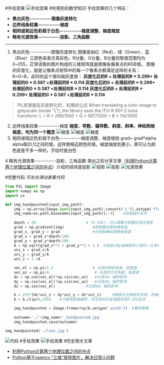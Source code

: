 #手绘效果
![手绘效果](https://upload-images.jianshu.io/upload_images/6641583-7f837ceb988b0825.png?imageMogr2/auto-orient/strip%7CimageView2/2/w/1040)
#利用到的数学知识
手绘效果的几个特征：
- **黑白灰色-----------图像灰度转化**
- **边界线条较重-----------梯度**
- **相同或相近色彩趋于白色-----------梯度调整、梯度缩放**
- **略有光源效果-----------投影、三角函数**
***********************************************************************
1. 黑白灰色-----------图像灰度转化
图像是由红（Red）、绿（Green）、蓝（Blue）三原色来表示真彩色，R分量，G分量，B分量的取值范围均为0~255，正常读取的图片构成的三维矩阵就是图像各像素点的RGB值。
图像的灰度化，就是让像素点矩阵中的每一个像素点都满足这样的关系：R=G=B，此时的这个值叫做灰度值：
**灰度化后的R =  处理前的R * 0.299+ 处理前的G * 0.587 +处理前的B * 0.114
灰度化后的G =  处理前的R * 0.299+ 处理前的G * 0.587 +处理前的B * 0.114
灰度化后的B =  处理前的R * 0.299+ 处理前的G * 0.587 +处理前的B * 0.114**
>PIL库里面在灰度转化时，利用的公式
When translating a color image to greyscale (mode "L"),
the library uses the ITU-R 601-2 luma transform:
L = R * 299/1000 + G * 587/1000 + B * 114/1000
2. 边界线条较重-----------梯度
**梯度、导数、偏导数、斜度、斜率、神经网络梯度，均为同一个概念**
![梯度](https://upload-images.jianshu.io/upload_images/6641583-6dfc7d20f1928701.png?imageMogr2/auto-orient/strip%7CimageView2/2/w/1040)
![梯度](https://upload-images.jianshu.io/upload_images/6641583-0a0bcbb850f3fab1.png?imageMogr2/auto-orient/strip%7CimageView2/2/w/1040)
![梯度](https://upload-images.jianshu.io/upload_images/6641583-e0017d4c92b20204.png?imageMogr2/auto-orient/strip%7CimageView2/2/w/1240)
3. 相同或相近色彩趋于白色-----------梯度调整、梯度缩放
grad= grad*alpha
alpha取[0,1]之间的值，这样使相近颜色的值，梯度缩放到更小，即可认为颜色是差不多一样的，手绘时是白色

4.略有光源效果-----------投影、三角函数
类似之前分享文章（[利用Python计算两个地理位置之间的中点](https://www.jianshu.com/p/6aab31abeb18)）介绍的经纬度投影
![投影](https://upload-images.jianshu.io/upload_images/6641583-29db6659b0dbb025.png?imageMogr2/auto-orient/strip%7CimageView2/2/w/1040)
![投影](https://upload-images.jianshu.io/upload_images/6641583-d930553cf1f8f406.png?imageMogr2/auto-orient/strip%7CimageView2/2/w/1040)
![光源效果](https://upload-images.jianshu.io/upload_images/6641583-8fceec6e241d9614.png?imageMogr2/auto-orient/strip%7CimageView2/2/w/1040)

#完整代码
*可左右滑动查看代码*
```python
from PIL import Image
import numpy as np
import os

def img_handpainted(input_img_path):
    img = np.array(Image.open(input_img_path).convert('L')).astype('float')    #转化为灰度图
    img_name=os.path.basename(input_img_path)[:-4]    #获取图片名字
    
    depth = 20.                      # (0-100)，可以理解为图像的深淡程度
    grad = np.gradient(img)             #取图像灰度的梯度值
    grad_x, grad_y = grad               #分别取横纵图像梯度值
    grad_x = grad_x*depth/100.
    grad_y = grad_y*depth/100.
    A = np.sqrt(grad_x**2 + grad_y**2 + 1.)  #构造x和y轴梯度的三维归一化单位坐标系
    uni_x = grad_x/A
    uni_y = grad_y/A
    uni_z = 1./A

    vec_el = np.pi/2.2                  # 光源的俯视角度，弧度值
    vec_az = np.pi/4.                    # 光源的方位角度，弧度值
    dx = np.cos(vec_el)*np.cos(vec_az)   #光源对x 轴的影响
    dy = np.cos(vec_el)*np.sin(vec_az)   #光源对y 轴的影响
    dz = np.sin(vec_el)              #光源对z 轴的影响

    b = 255*(dx*uni_x + dy*uni_y + dz*uni_z)     #梯度与光源相互作用，将梯度转化为灰度
    b = b.clip(0,255)    #为避免数据越界，将生成的灰度值裁剪至0‐255区间

    img_handpainted = Image.fromarray(b.astype('uint8'))  #重构图像
    
    outname='./'+img_name+'_handpainted.jpg'
    img_handpainted.save(outname)

img_handpainted('./love.jpg')
```
![代码](https://upload-images.jianshu.io/upload_images/6641583-47192f07bff56435.png?imageMogr2/auto-orient/strip%7CimageView2/2/w/1040)
#手绘效果
![手绘效果](https://upload-images.jianshu.io/upload_images/6641583-7f837ceb988b0825.png?imageMogr2/auto-orient/strip%7CimageView2/2/w/1040)
#历史相关文章
- [利用Python计算两个地理位置之间的中点](https://www.jianshu.com/p/6aab31abeb18)
- [Python基于opencv “三维”旋转图片，解决日常小问题](https://www.jianshu.com/p/88a8154c8bc2)
